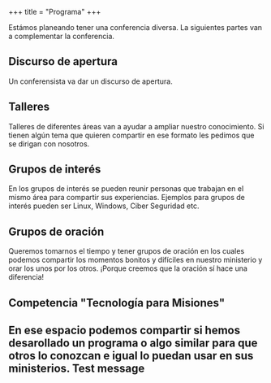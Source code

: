 +++
title = "Programa"
+++

Estámos planeando tener una conferencia diversa. La siguientes partes van a complementar la conferencia.

## Discurso de apertura

Un conferensista va dar un discurso de apertura.

## Talleres

Talleres de diferentes áreas van a ayudar a ampliar nuestro conocimiento. Si tienen algún tema que quieren compartir en ese formato les pedimos que se dirigan con nosotros.

## Grupos de interés

En los grupos de interés se pueden reunir personas que trabajan en el mismo área para compartir sus experiencias. Ejemplos para grupos de interés pueden ser Linux, Windows, Ciber Seguridad etc.

## Grupos de oración

Queremos tomarnos el tiempo y tener grupos de oración en los cuales podemos compartir los momentos bonitos y difíciles en nuestro ministerio y orar los unos por los otros. ¡Porque creemos que la oración sí hace una diferencia!

## Competencia "Tecnología para Misiones"

En ese espacio podemos compartir si hemos desarollado un programa o algo similar para que otros lo conozcan e igual lo puedan usar en sus ministerios.
Test message
---
